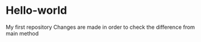 # Hello-world
My first repository
Changes are made in order to check the difference from main method
